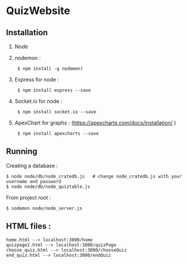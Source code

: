 # QuizWebsite

## Installation

1) Node
2) nodemon : 
        
        $ npm install -g nodemon)
        
3) Express for node : 

        $ npm install express --save
        
4) Socket.io for node : 

        $ npm install socket.io --save

5) ApexChart for graphs : (https://apexcharts.com/docs/installation/ )

        $ npm install apexcharts --save

## Running

Creating a database :

    $ node node/db/node_cratedb.js   # change node_cratedb.js with your username and password
    $ node node/db/node_quiztable.js


From project root :

    $ nodemon node/node_server.js
    

## HTML files :

    home.html --> localhost:3000/home
    quizpage2.html --> localhost:3000/quizPage
    choose_quiz.html --> localhost:3000/chooseQuiz
    end_quiz.html --> localhost:3000/endQuiz
